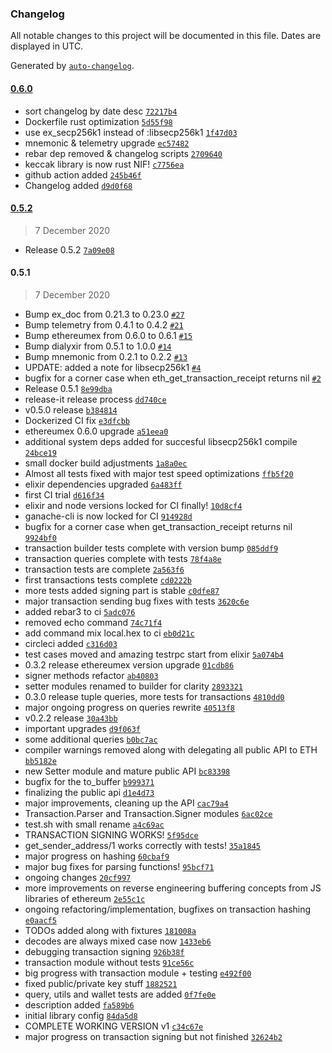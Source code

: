 ### Changelog

All notable changes to this project will be documented in this file. Dates are displayed in UTC.

Generated by [`auto-changelog`](https://github.com/CookPete/auto-changelog).

#### [0.6.0](https://github.com/izelnakri/eth/compare/0.5.2...0.6.0)

- sort changelog by date desc [`72217b4`](https://github.com/izelnakri/eth/commit/72217b41a4ba6adc1daf193c18c288c8afa84cb8)
- Dockerfile rust optimization [`5d55f98`](https://github.com/izelnakri/eth/commit/5d55f9854a44c8744a6299bc1b76358243ed93eb)
- use ex_secp256k1 instead of :libsecp256k1 [`1f47d03`](https://github.com/izelnakri/eth/commit/1f47d0340133d96016c9ba512edf13e9f205a988)
- mnemonic & telemetry upgrade [`ec57482`](https://github.com/izelnakri/eth/commit/ec57482c20520a292680368f51c8371a7ead3cfc)
- rebar dep removed & changelog scripts [`2709640`](https://github.com/izelnakri/eth/commit/270964083eddd9e2c75fc6733dff5f2e06fb5b87)
- keccak library is now rust NIF! [`c7756ea`](https://github.com/izelnakri/eth/commit/c7756ea968ea62e276d24533ab3f84a8e5dbcfea)
- github action added [`245b46f`](https://github.com/izelnakri/eth/commit/245b46fe88d8ccc5da2e1ad42e6ddf12351fbf4f)
- Changelog added [`d9d0f68`](https://github.com/izelnakri/eth/commit/d9d0f686e82f4ffdd0313c2527b82df183c8bd0d)

#### [0.5.2](https://github.com/izelnakri/eth/compare/0.5.1...0.5.2)

> 7 December 2020

- Release 0.5.2 [`7a09e08`](https://github.com/izelnakri/eth/commit/7a09e08c30e44ac25e432f9292139a677e3af2ad)

#### 0.5.1

> 7 December 2020

- Bump ex_doc from 0.21.3 to 0.23.0 [`#27`](https://github.com/izelnakri/eth/pull/27)
- Bump telemetry from 0.4.1 to 0.4.2 [`#21`](https://github.com/izelnakri/eth/pull/21)
- Bump ethereumex from 0.6.0 to 0.6.1 [`#15`](https://github.com/izelnakri/eth/pull/15)
- Bump dialyxir from 0.5.1 to 1.0.0 [`#14`](https://github.com/izelnakri/eth/pull/14)
- Bump mnemonic from 0.2.1 to 0.2.2 [`#13`](https://github.com/izelnakri/eth/pull/13)
- UPDATE: added a note for libsecp256k1 [`#4`](https://github.com/izelnakri/eth/pull/4)
- bugfix for a corner case when eth_get_transaction_receipt returns nil [`#2`](https://github.com/izelnakri/eth/pull/2)
- Release 0.5.1 [`8e99dba`](https://github.com/izelnakri/eth/commit/8e99dba5f412b65eef8be43b0947d14b8fc28e53)
- release-it release process [`dd740ce`](https://github.com/izelnakri/eth/commit/dd740cef37e6e6dad1d84c08d63c0c08caebf49b)
- v0.5.0 release [`b384814`](https://github.com/izelnakri/eth/commit/b384814cc8d3a9bb5804e02565202fcb751debd1)
- Dockerized CI fix [`e3dfcbb`](https://github.com/izelnakri/eth/commit/e3dfcbb7b0b480dfc4a199aa92bc0bba796da24f)
- ethereumex 0.6.0 upgrade [`a51eea0`](https://github.com/izelnakri/eth/commit/a51eea050c5247d119f4998708127d7adf629430)
- additional system deps added for succesful libsecp256k1 compile [`24bce19`](https://github.com/izelnakri/eth/commit/24bce194bb4b44c08cb3299b27bb8a394ad54003)
- small docker build adjustments [`1a8a0ec`](https://github.com/izelnakri/eth/commit/1a8a0ec351b1e0980d61b2aed3276a14c137b942)
- Almost all tests fixed with major test speed optimizations [`ffb5f20`](https://github.com/izelnakri/eth/commit/ffb5f20b8077e4ff6f014dd87de1e7c291677936)
- elixir dependencies upgraded [`6a483ff`](https://github.com/izelnakri/eth/commit/6a483ff647334550a20d7499b776ed05d947b458)
- first CI trial [`d616f34`](https://github.com/izelnakri/eth/commit/d616f34393014af436fe2bf767198c4a4dda1854)
- elixir and node versions locked for CI finally! [`10d8cf4`](https://github.com/izelnakri/eth/commit/10d8cf43783b5ae2c1e78ea642017ce43c0524fc)
- ganache-cli is now locked for CI [`914928d`](https://github.com/izelnakri/eth/commit/914928dc5fa3f951c61c7d50bf6d2c9bda523ebd)
- bugfix for a corner case when get_transaction_receipt returns nil [`9924bf0`](https://github.com/izelnakri/eth/commit/9924bf06dedc76781030d9cbcf3a618e83e5ea82)
- transaction builder tests complete with version bump [`085ddf9`](https://github.com/izelnakri/eth/commit/085ddf9f5233acd05284409b0000658c7e6892bb)
- transaction queries complete with tests [`78f4a8e`](https://github.com/izelnakri/eth/commit/78f4a8e2dbd657618bf82ba8b29125bf40e5ab26)
- transaction tests are complete [`2a563f6`](https://github.com/izelnakri/eth/commit/2a563f6dd357937945a31e2fbfd1cf526654358a)
- first transactions tests complete [`cd0222b`](https://github.com/izelnakri/eth/commit/cd0222b0be3c8dbf54ee64e94c2505fa72ee15f1)
- more tests added signing part is stable [`c0dfe87`](https://github.com/izelnakri/eth/commit/c0dfe877a1a87e4456829376d8ef80bd494e4c41)
- major transaction sending bug fixes with tests [`3620c6e`](https://github.com/izelnakri/eth/commit/3620c6e1d80741a03d10f4648b1aa3923789d7e8)
- added rebar3 to ci [`5adc076`](https://github.com/izelnakri/eth/commit/5adc076ed9aeba25eb911a99892b7015c1ce0b23)
- removed echo command [`74c71f4`](https://github.com/izelnakri/eth/commit/74c71f4d56a37841b848dbcf1efcd3f3dc2fce50)
- add command mix local.hex to ci [`eb0d21c`](https://github.com/izelnakri/eth/commit/eb0d21ca3849e6f2444d320d96ce6c4c384819b1)
- circleci added [`c316d03`](https://github.com/izelnakri/eth/commit/c316d034cfc4b34440f871685162b2397e0a2274)
- test cases moved and amazing testrpc start from elixir [`5a074b4`](https://github.com/izelnakri/eth/commit/5a074b4941d7825e09fa18ea607fd755e892fb47)
- 0.3.2 release ethereumex version upgrade [`01cdb86`](https://github.com/izelnakri/eth/commit/01cdb8606418ed8f22329c94efe8804b764949d6)
- signer methods refactor [`ab40803`](https://github.com/izelnakri/eth/commit/ab40803803a608857187d047143288c7af215d23)
- setter modules renamed to builder for clarity [`2893321`](https://github.com/izelnakri/eth/commit/2893321e25ba2a2d2008ab73570876ef9afb98ad)
- 0.3.0 release tuple queries, more tests for transactions [`4810dd0`](https://github.com/izelnakri/eth/commit/4810dd0a6478e8f9cb1aa598c4e2a9580ed4dee4)
- major ongoing progress on queries rewrite [`40513f8`](https://github.com/izelnakri/eth/commit/40513f8ac4cac0b638edd18bc51443c16a503d70)
- v0.2.2 release [`30a43bb`](https://github.com/izelnakri/eth/commit/30a43bb677b927784290f6c0c9177d037582945f)
- important upgrades [`d9f063f`](https://github.com/izelnakri/eth/commit/d9f063f85cc478982e277ce06aeef77c707a906f)
- some additional queries [`b0bc7ac`](https://github.com/izelnakri/eth/commit/b0bc7ac8f59f27e52c97fb4a55aa251f6f30f92b)
- compiler warnings removed along with delegating all public API to ETH [`bb5182e`](https://github.com/izelnakri/eth/commit/bb5182e4617114fbfd7db8eab2c17d1a1e0ce7ac)
- new Setter module and mature public API [`bc83398`](https://github.com/izelnakri/eth/commit/bc8339858dba1345b5d6c25fcbc867186c7cde03)
- bugfix for the to_buffer [`b999371`](https://github.com/izelnakri/eth/commit/b999371ea17a3053f5a8caf5aff235b596fd1ae5)
- finalizing the public api [`d1e4d73`](https://github.com/izelnakri/eth/commit/d1e4d730211403f89878c9f9f779531922d2188f)
- major improvements, cleaning up the API [`cac79a4`](https://github.com/izelnakri/eth/commit/cac79a44dc5118a9cdd5cd53720c1a844fa45531)
- Transaction.Parser and Transaction.Signer modules [`6ac02ce`](https://github.com/izelnakri/eth/commit/6ac02ce21922cd98fe635498b0a4a2e754748fe2)
- test.sh with small rename [`a4c69ac`](https://github.com/izelnakri/eth/commit/a4c69ac80dd45592a73870d889e4444fb966e44b)
- TRANSACTION SIGNING WORKS! [`5f95dce`](https://github.com/izelnakri/eth/commit/5f95dce387b89727cd788d079c4f985f19178ea7)
- get_sender_address/1 works correctly with tests! [`35a1845`](https://github.com/izelnakri/eth/commit/35a1845314fde3961994b1b8ba1c6a9fa05d4a19)
- major progress on hashing [`60cbaf9`](https://github.com/izelnakri/eth/commit/60cbaf94dae931d4f16a7f7838aca976d51797f3)
- major bug fixes for parsing functions! [`95bcf71`](https://github.com/izelnakri/eth/commit/95bcf71aa760dbdb6a10746d367e17067c4469f3)
- ongoing changes [`20cf997`](https://github.com/izelnakri/eth/commit/20cf997a6b2cb0e1c3f8d70505e7f91b007a0863)
- more improvements on reverse engineering buffering concepts from JS libraries of ethereum [`2e55c1c`](https://github.com/izelnakri/eth/commit/2e55c1cce7f6163a54d67fbb0457876540860107)
- ongoing refactoring/implementation, bugfixes on transaction hashing [`e0aacf5`](https://github.com/izelnakri/eth/commit/e0aacf5636bf4b45525eff8371e9a18818e6ddb2)
- TODOs added along with fixtures [`181008a`](https://github.com/izelnakri/eth/commit/181008a083218a321288cf7445e3942603c2d261)
- decodes are always mixed case now [`1433eb6`](https://github.com/izelnakri/eth/commit/1433eb6e89f7c2b9f0f76020418f48e6a2b93e8d)
- debugging transaction signing [`926b38f`](https://github.com/izelnakri/eth/commit/926b38f061ed17b71c5158fb20a21b0e39e57cb7)
- transaction module without tests [`91ce56c`](https://github.com/izelnakri/eth/commit/91ce56c949d70fbaad7dd8bf692c569baeeda788)
- big progress with transaction module + testing [`e492f00`](https://github.com/izelnakri/eth/commit/e492f00d6eed16582879e46f72f73c9e41d38e35)
- fixed public/private key stuff [`1882521`](https://github.com/izelnakri/eth/commit/1882521dc1a1d72ef350a14677987f36cd7b6d73)
- query, utils and wallet tests are added [`0f7fe0e`](https://github.com/izelnakri/eth/commit/0f7fe0e1f4523557684f900f1fced0f9dc7fbc4e)
- description added [`fa589b6`](https://github.com/izelnakri/eth/commit/fa589b6d45b1fdbdb706617a4ba96e3a4649ad57)
- initial library config [`84da5d8`](https://github.com/izelnakri/eth/commit/84da5d8d03876b2446f3fc593227056aa56e7320)
- COMPLETE WORKING VERSION v1 [`c34c67e`](https://github.com/izelnakri/eth/commit/c34c67ecc90be645e0bc54cb05a163e5a428a75f)
- major progress on transaction signing but not finished [`32624b2`](https://github.com/izelnakri/eth/commit/32624b2bd7eb02062b153b787fe76db25bc83388)
